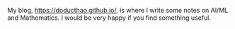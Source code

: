 My blog, https://doducthao.github.io/, is where I write some notes on AI/ML and Mathematics. I would be very happy if you find something useful.
